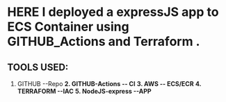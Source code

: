 # HERE I deployed a expressJS app to ECS Container using GITHUB_Actions and Terraform .
## TOOLS USED:
1. GITHUB --Repo
**2. GITHUB-Actions -- CI**
**3. AWS -- ECS/ECR**
**4. TERRAFORM --IAC**
**5. NodeJS-express --APP**
